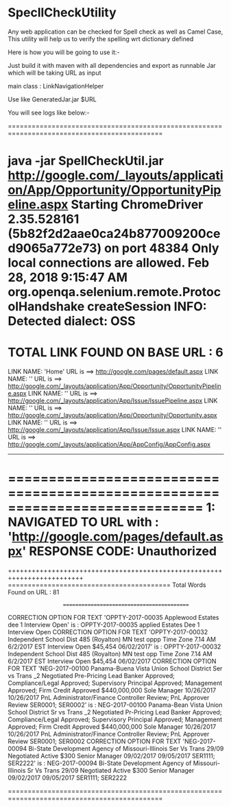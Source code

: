 # SpecllCheckUtility

Any web application can be checked for Spell check as well as Camel Case, This utility will help us to verify the spelling wrt dictionary defined

Here is how you will be going to use it:-

Just build it with maven with all dependencies and export as runnable Jar which will be taking URL as input

main class : LinkNavigationHelper

Use like GeneratedJar.jar $URL 

You will see logs like below:-

=============================================================================================

java -jar SpellCheckUtil.jar http://google.com/_layouts/application/App/Opportunity/OpportunityPipeline.aspx
Starting ChromeDriver 2.35.528161 (5b82f2d2aae0ca24b877009200ced9065a772e73) on port 48384
Only local connections are allowed.
Feb 28, 2018 9:15:47 AM org.openqa.selenium.remote.ProtocolHandshake createSession
INFO: Detected dialect: OSS
============================================================================
TOTAL LINK FOUND ON BASE URL : 6
============================================================================
LINK NAME: 'Home' URL is ==>  http://google.com/pages/default.aspx
LINK NAME: '' URL is ==>  http://google.com/_layouts/application/App/Opportunity/OpportunityPipeline.aspx
LINK NAME: '' URL is ==>  http://google.com/_layouts/application/App/Issue/IssuePipeline.aspx
LINK NAME: '' URL is ==>  http://google.com/_layouts/application/App/Opportunity/Opportunity.aspx
LINK NAME: '' URL is ==>  http://google.com/_layouts/application/App/Issue/Issue.aspx
LINK NAME: '' URL is ==>  http://google.com/_layouts/application/App/AppConfig/AppConfig.aspx

*************************************
============================================================================
1: NAVIGATED TO URL with : 'http://google.com/pages/default.aspx'
 RESPONSE CODE: Unauthorized
============================================================================
+++++++++++++++++++++++++++++++++++++++++++++++++++++++++++++++++++++++++
                      =========================================
			Total Words Found on URL : 81

                      =========================================
CORRECTION OPTION FOR TEXT 'OPPTY-2017-00035 Applewood Estates dee 1 Interview Open' is : OPPTY-2017-00035 applied Estates Dee 1 Interview Open
CORRECTION OPTION FOR TEXT 'OPPTY-2017-00032 Independent School Dist 485 (Royalton) MN test oppp Time Zone 7.14 AM 6/2/2017 EST Interview Open $45,454 06/02/2017' is : OPPTY-2017-00032 Independent School Dist 485 (Royalton) MN test opp Time Zone 7.14 AM 6/2/2017 EST Interview Open $45,454 06/02/2017
CORRECTION OPTION FOR TEXT 'NEG-2017-00100 Panama-Buena Vista Union School District Ser vs Trans _2 Negotiated Pre-Pricing Lead Banker Approved; Compliance/Legal Approved; Supervisory Principal Approved; Management Approved; Firm Credit Approved $440,000,000 Sole Manager 10/26/2017 10/26/2017 PnL Administrator/Finance Controller Review; PnL Approver Review SER0001; SER0002' is : NEG-2017-00100 Panama-Bean Vista Union School District Sr vs Trans _2 Negotiated Pr-Pricing Lead Banker Approved; Compliance/Legal Approved; Supervisory Principal Approved; Management Approved; Firm Credit Approved $440,000,000 Sole Manager 10/26/2017 10/26/2017 PnL Administrator/Finance Controller Review; PnL Approver Review SER0001; SER0002
CORRECTION OPTION FOR TEXT 'NEG-2017-00094 Bi-State Development Agency of Missouri-Illinois Ser Vs Trans 29/09 Negotiated Active $300 Senior Manager 09/02/2017 09/05/2017 SER1111; SER2222' is : NEG-2017-00094 Bi-State Development Agency of Missouri-Illinois Sr Vs Trans 29/09 Negotiated Active $300 Senior Manager 09/02/2017 09/05/2017 SER1111; SER2222

=============================================================================================
